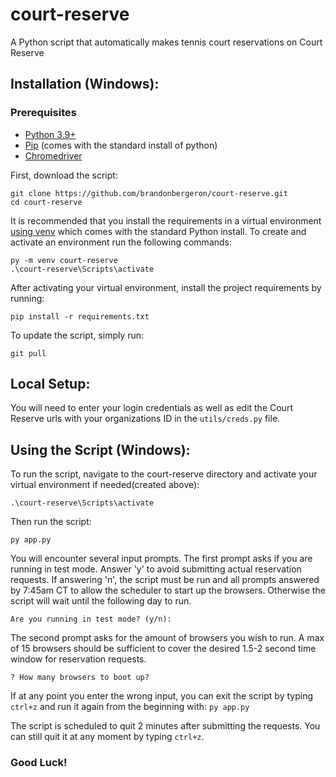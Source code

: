 # court-reserve
A Python script that automatically makes tennis court reservations on Court Reserve

## Installation (Windows):

### Prerequisites
- [Python 3.9+][0]
- [Pip][1] (comes with the standard install of python)
- [Chromedriver][2]


First, download the script:
```shell
git clone https://github.com/brandonbergeron/court-reserve.git
cd court-reserve
```
    
It is recommended that you install the requirements in a virtual environment [using venv][3] which comes with the standard Python install. To create and activate an environment run the following commands:
```shell
py -m venv court-reserve
.\court-reserve\Scripts\activate
```

After activating your virtual environment, install the project requirements by running:
```shell
pip install -r requirements.txt
```

To update the script, simply run:
```shell
git pull
```

## Local Setup:
You will need to enter your login credentials as well as edit the Court Reserve urls with your organizations ID in the ```utils/creds.py``` file. 

## Using the Script (Windows):
To run the script, navigate to the court-reserve directory and activate your virtual environment if needed(created above):
```shell
.\court-reserve\Scripts\activate
```
Then run the script:
```shell
py app.py
```

You will encounter several input prompts. The first prompt asks if you are running in test mode. Answer 'y' to avoid submitting actual reservation requests. If answering 'n', the script must be run and all prompts answered by 7:45am CT to allow the scheduler to start up the browsers. Otherwise the script will wait until the following day to run. 
```
Are you running in test mode? (y/n):
```

The second prompt asks for the amount of browsers you wish to run. A max of 15 browsers should be sufficient to cover the desired 1.5-2 second time window for reservation requests. 
```
? How many browsers to boot up?
```
If at any point you enter the wrong input, you can exit the script by typing ```ctrl+z``` and run it again from the beginning with: ```py app.py```

The script is scheduled to quit 2 minutes after submitting the requests. You can still quit it at any moment by typing ```ctrl+z```.

### Good Luck!

[0]: https://www.python.org/downloads/
[1]: https://pip.pypa.io/en/stable/installation/
[2]: https://chromedriver.chromium.org/downloads
[3]: https://packaging.python.org/en/latest/guides/installing-using-pip-and-virtual-environments/